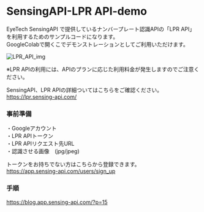 # SensingAPI-LPR API-demo

EyeTech SensingAPI で提供しているナンバープレート認識APIの「LPR API」を利用するためのサンプルコードになります。<br>
GoogleColabで開くこでデモンストレーションとしてご利用いただけます。

![LPR_API_img](https://user-images.githubusercontent.com/106791187/190577538-5001ecde-e64c-4b70-845a-666fb36bafc8.png)

※LPR APIの利用には、APIのプランに応じた利用料金が発生しますのでご注意ください。

SensingAPI、LPR APIの詳細ついてはこちらをご確認ください。<br>
<https://lpr.sensing-api.com/>

### 事前準備
・Googleアカウント<br>
・LPR APIトークン<br>
・LPR APIリクエスト先URL<br>
・認識させる画像　(jpg/jpeg)

トークンをお持ちでない方はこちらから登録できます。<br>
<https://app.sensing-api.com/users/sign_up>

### 手順
<https://blog.app.sensing-api.com/?p=15>